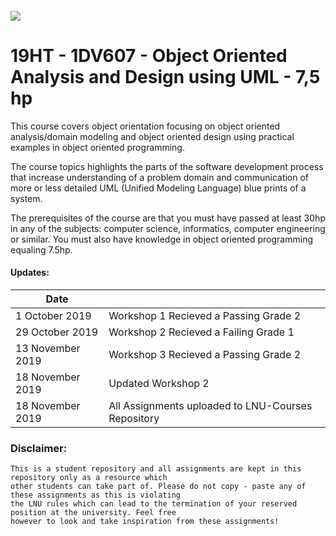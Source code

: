 ##### ![](https://mymoodle.lnu.se/pluginfile.php/1/theme_essential/logo/1573077602/lnu-logo.png)
# 19HT - 1DV607 - Object Oriented Analysis and Design using UML - 7,5 hp

This course covers object orientation focusing on object oriented analysis/domain modeling and object oriented design using practical examples in object oriented programming.

The course topics highlights the parts of the software development process that increase understanding of a problem domain and communication of more or less detailed UML (Unified Modeling Language) blue prints of a system. 

The prerequisites of the course are that you must have passed at least 30hp in any of the subjects: computer science, informatics, computer engineering or similar. You must also have knowledge in object oriented programming equaling 7.5hp.

#### Updates:
| Date |  |
|---|---|
| 1 October 2019 | Workshop 1 Recieved a Passing Grade 2 |
| 29 October 2019 | Workshop 2 Recieved a Failing Grade 1 |
| 13 November 2019 | Workshop 3 Recieved a Passing Grade 2 |
| 18 November 2019 | Updated Workshop 2 |
| 18 November 2019 | All Assignments uploaded to LNU-Courses Repository |

### Disclaimer:
```
This is a student repository and all assignments are kept in this repository only as a resource which 
other students can take part of. Please do not copy - paste any of these assignments as this is violating 
the LNU rules which can lead to the termination of your reserved position at the university. Feel free 
however to look and take inspiration from these assignments!
```
